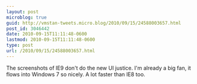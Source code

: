 ```yaml
---
layout: post
microblog: true
guid: http://vmstan-tweets.micro.blog/2010/09/15/24588003657.html
post_id: 3046442
date: 2010-09-15T11:11:48-0600
lastmod: 2010-09-15T11:11:48-0600
type: post
url: /2010/09/15/24588003657.html
---
```

The screenshots of IE9 don't do the new UI justice. I'm already a big fan, it flows into Windows 7 so nicely. A lot faster than IE8 too.
